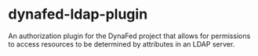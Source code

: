 # dynafed-ldap-plugin
An authorization plugin for the DynaFed project that allows for permissions to access resources to be determined by attributes in an LDAP server.
